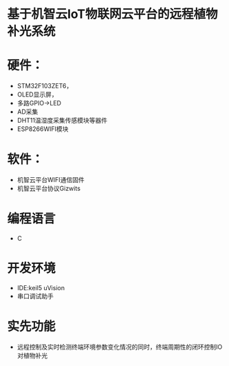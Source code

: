 # 基于机智云IoT物联网云平台的远程植物补光系统
# 硬件：
- STM32F103ZET6，
- OLED显示屏，
- 多路GPIO->LED
- AD采集
- DHT11温湿度采集传感模块等器件
- ESP8266WIFI模块
# 软件：
- 机智云平台WIFI通信固件
- 机智云平台协议Gizwits

# 编程语言
- C

# 开发环境
- IDE:keil5 uVision
- 串口调试助手

# 实先功能
- 远程控制及实时检测终端环境参数变化情况的同时，终端周期性的闭环控制IO对植物补光
